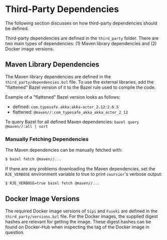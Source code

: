 # Third-Party Dependencies

The following section discusses on how third-party dependencies should be defined.

Third-party dependencies are defined in the `third_party` folder. There are
two main types of dependencies: (1) Maven library dependencies and (2) Docker
image versions.

## Maven Library Dependencies

The Maven library dependencies are defined in the `third_party/dependencies.bzl`
file. To use the external libraries, add the "flattened" Bazel version of it to
the Bazel rule used to compile the code.

Example of a "flattened" Bazel version looks as follows:

- defined: `com.typesafe.akka:akka-actor_2.12:2.6.5`
- flattened: `@maven//:com_typesafe_akka_akka_actor_2_12`

To query Bazel for all defined Maven dependencies: `bazel query @maven//:all | sort`

### Manually Fetching Dependencies

The Maven dependencies can be manually fetched with:
```bash
$ bazel fetch @maven//...
```

If there are any problems downloading the Maven dependencies, set the
`RJE_VERBOSE` environment variable to true to print `coursier`'s verbose output:
```bash
$ RJE_VERBOSE=true bazel fetch @maven//...
```

## Docker Image Versions

The required Docker image versions of `Sipi` and `Fuseki` are defined in the
`third_party/versions.bzl` file. For the Docker images, the supplied digest
hashes are relevant for getting the image. These digest hashes can be found
on Docker-Hub when inspecting the tag of the Docker image in question.
